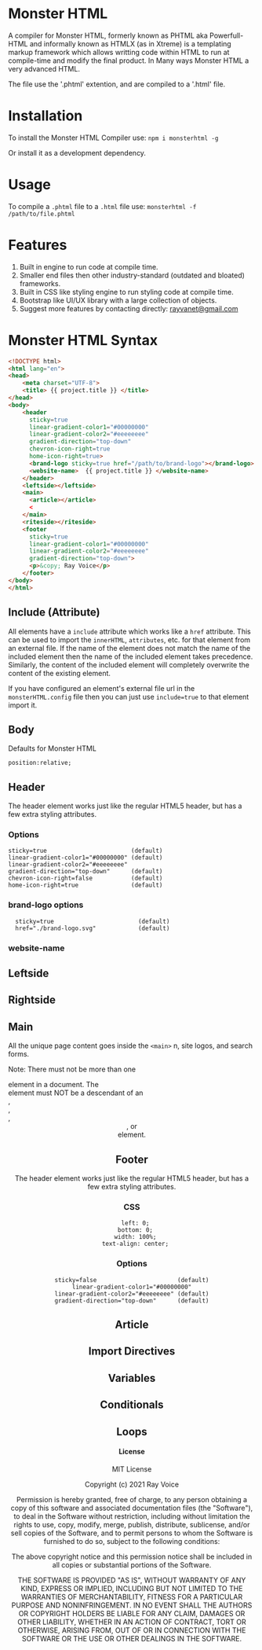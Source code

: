 # Monster HTML
A compiler for Monster HTML, formerly known as PHTML aka Powerfull-HTML and informally known as HTMLX (as in Xtreme) is a templating markup framework which allows writting code within HTML to run at compile-time and modify the final product. In Many ways Monster HTML a very advanced HTML.

The file use the '.phtml' extention, and are compiled to a '.html' file.

# Installation
To install the Monster HTML Compiler use:
`npm i monsterhtml -g`

Or install it as a development dependency.

# Usage
To compile a `.phtml` file to a `.html` file use:
`monsterhtml -f /path/to/file.phtml`

# Features
1. Built in engine to run code at compile time.
2. Smaller end files then other industry-standard (outdated and bloated) frameworks.
3. Built in CSS like styling engine to run styling code at compile time.
4. Bootstrap like UI/UX library with a large collection of objects.
5. Suggest more features by contacting directly: rayvanet@gmail.com

# Monster HTML Syntax

```html
<!DOCTYPE html>
<html lang="en">
<head>
	<meta charset="UTF-8">
	<title> {{ project.title }} </title>
</head>
<body>
	<header
	  sticky=true
	  linear-gradient-color1="#00000000"
	  linear-gradient-color2="#eeeeeeee"
	  gradient-direction="top-down"
	  chevron-icon-right=true
	  home-icon-right=true>
	  <brand-logo sticky=true href="/path/to/brand-logo"></brand-logo>
	  <website-name>  {{ project.title }} </website-name>
	</header>
	<leftside></leftside>
	<main>
	  <article></article>
	  <
	</main>
	<riteside></riteside>
	<footer
	  sticky=true
	  linear-gradient-color1="#00000000"
	  linear-gradient-color2="#eeeeeeee"
	  gradient-direction="top-down">
	  <p>&copy; Ray Voice</p>
	</footer>
</body>
</html>
```

## Include (Attribute)
  All elements have a `include` attribute which works like a `href` attribute. This can be used to import the `innerHTML`, `attributes`, etc. for that element from an external file. If the name of the element does not match the name of the included element then the name of the included element takes precedence. Similarly, the content of the included element will completely overwrite the content of the existing element.

  If you have configured an element's external file url in the `monsterHTML.config` file then you can just use `include=true` to that element import it.

## Body
  Defaults for Monster HTML
```
position:relative;
```

## Header
  The header element works just like the regular HTML5 header, but has a few extra styling attributes.
### Options
  ```
  sticky=true                        (default)
  linear-gradient-color1="#00000000" (default)
  linear-gradient-color2="#eeeeeeee"
  gradient-direction="top-down"      (default)
  chevron-icon-right=false           (default)
  home-icon-right=true               (default)
  ```

### brand-logo options
```
  sticky=true                        (default)
  href="./brand-logo.svg"            (default)
```

### website-name

## Leftside

## Rightside

## Main
All the unique page content goes inside the `<main>` n, site logos, and search forms.

Note: There must not be more than one <main> element in a document. The <main> element must NOT be a descendant of an <article>, <aside>, <footer>, <header>, or <nav> element.


## Footer
  The header element works just like the regular HTML5 header, but has a few extra styling attributes.

### CSS
```
  left: 0;
  bottom: 0;
  width: 100%;
  text-align: center;
```

### Options
  ```
  sticky=false                       (default)
  linear-gradient-color1="#00000000"
  linear-gradient-color2="#eeeeeeee" (default)
  gradient-direction="top-down"      (default)
  ```

## Article

## Import Directives

## Variables

## Conditionals

## Loops




# License
MIT License

Copyright (c) 2021 Ray Voice

Permission is hereby granted, free of charge, to any person obtaining a copy
of this software and associated documentation files (the "Software"), to deal
in the Software without restriction, including without limitation the rights
to use, copy, modify, merge, publish, distribute, sublicense, and/or sell
copies of the Software, and to permit persons to whom the Software is
furnished to do so, subject to the following conditions:

The above copyright notice and this permission notice shall be included in all
copies or substantial portions of the Software.

THE SOFTWARE IS PROVIDED "AS IS", WITHOUT WARRANTY OF ANY KIND, EXPRESS OR
IMPLIED, INCLUDING BUT NOT LIMITED TO THE WARRANTIES OF MERCHANTABILITY,
FITNESS FOR A PARTICULAR PURPOSE AND NONINFRINGEMENT. IN NO EVENT SHALL THE
AUTHORS OR COPYRIGHT HOLDERS BE LIABLE FOR ANY CLAIM, DAMAGES OR OTHER
LIABILITY, WHETHER IN AN ACTION OF CONTRACT, TORT OR OTHERWISE, ARISING FROM,
OUT OF OR IN CONNECTION WITH THE SOFTWARE OR THE USE OR OTHER DEALINGS IN THE
SOFTWARE.
